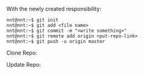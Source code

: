 With the newly created responsibility:

```console
nnt@nnt:~$ git init
nnt@nnt:~$ git add <file name>
nnt@nnt:~$ git commit -m "<write something>"
nnt@nnt:~$ git remote add origin <put-repo-link>
nnt@nnt:~$ git push -u origin master
```

Clone Repo:

Update Repo:
